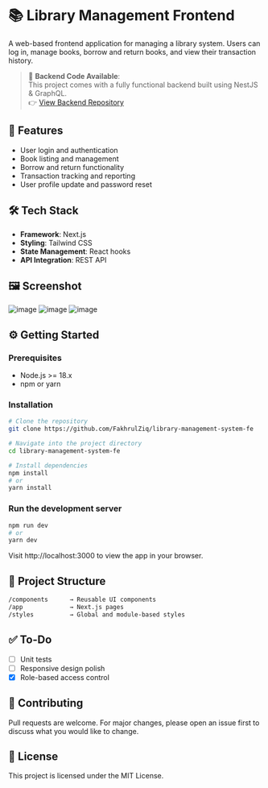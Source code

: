# 📚 Library Management Frontend

A web-based frontend application for managing a library system. Users can log in, manage books, borrow and return books, and view their transaction history.

> 🔗 **Backend Code Available**:  
> This project comes with a fully functional backend built using NestJS & GraphQL.  
> 👉 [View Backend Repository](https://github.com/FakhrulZiq/library-management-system-be)


## 🚀 Features

- User login and authentication
- Book listing and management
- Borrow and return functionality
- Transaction tracking and reporting
- User profile update and password reset

## 🛠️ Tech Stack

- **Framework**: Next.js
- **Styling**: Tailwind CSS
- **State Management**: React hooks
- **API Integration**: REST API

## 🖼️ Screenshot

![image](https://github.com/user-attachments/assets/a4234d3a-db4b-4238-a4ae-b43ff13db3d2)
![image](https://github.com/user-attachments/assets/90206c23-e683-4388-8f5e-93420431ecd1)
![image](https://github.com/user-attachments/assets/fe4264f7-b4c7-4148-98c7-47773ebc8d2c)




## ⚙️ Getting Started

### Prerequisites

- Node.js >= 18.x
- npm or yarn

### Installation

```bash
# Clone the repository
git clone https://github.com/FakhrulZiq/library-management-system-fe

# Navigate into the project directory
cd library-management-system-fe

# Install dependencies
npm install
# or
yarn install
```

### Run the development server
```bash
npm run dev
# or
yarn dev
```
Visit http://localhost:3000 to view the app in your browser.

## 📂 Project Structure
```bash
/components      → Reusable UI components  
/app             → Next.js pages  
/styles          → Global and module-based styles
```

## ✅ To-Do
- [ ] Unit tests  
- [ ] Responsive design polish  
- [x] Role-based access control  

## 🤝 Contributing
Pull requests are welcome. For major changes, please open an issue first to discuss what you would like to change.

## 📄 License
This project is licensed under the MIT License.
